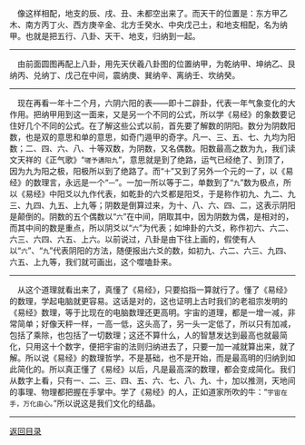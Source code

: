&emsp;像这样相配，地支的辰、戌、丑、未都空出来了。而天干的位置是：东方甲乙木、南方丙丁火、西方庚辛金、北方壬癸水、中央戊己土，和地支相配，名为纳甲。也就是把五行、八卦、天干、地支，归纳到一起。
___
&emsp;由前面圆图再配上八卦，用先天伏羲八卦图的位置纳甲，为乾纳甲、坤纳乙、艮纳丙、兑纳丁、戊己在中间，震纳庚、巽纳辛、离纳壬、坎纳癸。
___
&emsp;现在再看一年十二个月，六阴六阳的表——即十二辟卦，代表一年气象变化的大作用。把纳甲用到这一面来，又是另一个不同的公式，所以学《易经》的象数要记住好几个不同的公式。在了解这些公式以前，首先要了解数的阴阳。数分为阴数阳数，也是双的意思和单的意思，如奇门遁甲的奇字。凡一、三、五、七、九均为阳数；二、四、六、八、十等双数，为阴数，又名偶数。阳数最高之数为九，我们读文天祥的《正气歌》“``嗟予遘阳九``”，意思就是到了绝路，运气已经绝了、到顶了，因为九为阳之极，阳极所以到了绝路了。而“``十``”又到了另外一个元的一了，以《易经》的数理言，永远是一个“``一``”。一加一所以等于二，单数到了“``九``”数为极点，所以《易经》中阳爻以九作代表，如乾卦的六爻都是阳爻，于是称作初九、九二、九三、九四、九五、上九等；阴数是倒算过来，为十、八、六、四、二，这表示阴阳是颠倒的。阴数的五个偶数以“``六``”在中间，阴取其中，因为阴数为偶，是相对的，而其中间的数是重点，所以阴爻以“``六``”为代表；如坤卦的六爻，称作初六、六二、六三、六四、六五、上六。以前说过，八卦是由下往上画的，假使有人以“``六``”、“``九``”代表阴阳的方法，随便报出六爻的数，如初九、六二、六三、九四、六五、上九等，我们就可画出，这个噬嗑卦来。
___
&emsp;从这个道理就看出来了，真懂了《易经》，只要掐指一算就行了。懂了《易经》的数理，学起电脑就更容易。这话是对的，这也证明上古时我们的老祖宗发明的《易经》数理，等于比现在的电脑数理还更高明。宇宙的道理，都是一增一减，非常简单；好像天秤一样，一高一低，这头高了，另一头一定低了，所以只有加减，包括了乘除，也包括了一切数理；这还不算什么，人的智慧发达到最高也就最简化，只用这十个数字，便把宇宙的法则归纳进去了，只要一加一减就算出来，就了解。所以说《易经》的数理哲学，不是基础，也不是开始，而是最高明的归纳到如此简化的。所以真正懂了《易经》以后，凡是最高深的数理，都会变成简化。我们从数字上看，只有一、二、三、四、五、六、七、八、九、十，加以推测，天地间的事理、物理都把握在手掌中。学了《易经》的人，正如道家所吹的牛：“``宇宙在手，万化由心。``”所以说这是我们文化的结晶。
___
[返回目录](../../master/README.md#目录)